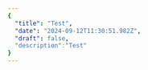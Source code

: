 ```yaml
---
{
  "title": "Test",
  "date": "2024-09-12T11:30:51.982Z",
  "draft": false,
  "description":"Test"
}
---
```

        